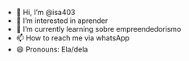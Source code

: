 - 👋 Hi, I’m @isa403
- 👀 I’m interested in aprender 
- 🌱 I’m currently learning sobre empreendedorismo
- 📫 How to reach me via whatsApp
- 😄 Pronouns: Ela/dela


<!---
isa403/isa403 is a ✨ special ✨ repository because its `README.md` (this file) appears on your GitHub profile.
You can click the Preview link to take a look at your changes.
--->
